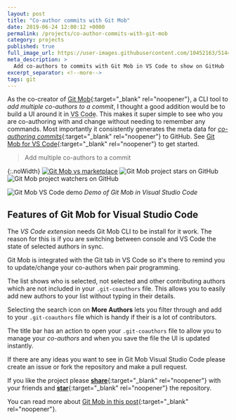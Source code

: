 ```yaml
---
layout: post
title: "Co-author commits with Git Mob"
date: 2019-06-24 12:00:12 +0000
permalink: /projects/co-author-commits-with-git-mob
category: projects
published: true
full_image_url: https://user-images.githubusercontent.com/10452163/51446144-cc3b6f80-1d05-11e9-87fa-96622a25eedc.gif
meta_description: >
  Add co-authors to commits with Git Mob in VS Code to show on GitHub
excerpt_separator: <!--more-->
tags: git
---
```


As the co-creator of [Git Mob](https://github.com/findmypast-oss/git-mob){:target="\_blank" rel="noopener"}, a CLI tool to _add multiple co-authors to a commit_, I thought a good addition would be to build a UI around it in <abbr title="Visual Studio Code">VS Code</abbr>. This makes it super simple to see who you are co-authoring with and change without needing to remember any commands. Most importantly it consistently generates the meta data for [_co-authoring commits_](https://help.github.com/en/articles/creating-a-commit-with-multiple-authors){:target="\_blank" rel="noopener"} to GitHub. See [Git Mob for VS Code](https://marketplace.visualstudio.com/items?itemName=RichardKotze.git-mob){:target="\_blank" rel="noopener"} to get started.

<!--more-->

> Add multiple co-authors to a commit

{:.noWidth}
[![Git Mob vs marketplace](https://vsmarketplacebadge.apphb.com/version-short/RichardKotze.git-mob.svg)](https://marketplace.visualstudio.com/items?itemName=RichardKotze.git-mob)&nbsp;![Git Mob project stars on GitHub](https://img.shields.io/github/stars/rkotze/git-mob-vs-code.svg?style=social&label=Star)&nbsp;![Git Mob project watchers on GitHub](https://img.shields.io/github/watchers/rkotze/git-mob-vs-code.svg?style=social&label=Watch)

![Git Mob VS Code demo](https://user-images.githubusercontent.com/10452163/51446144-cc3b6f80-1d05-11e9-87fa-96622a25eedc.gif)
_Demo of Git Mob in Visual Studio Code_

## Features of Git Mob for Visual Studio Code

The _VS Code extension_ needs Git Mob CLI to be install for it work. The reason for this is if you are switching between console and VS Code the state of selected authors in sync.

Git Mob is integrated with the Git tab in VS Code so it's there to remind you to update/change your co-authors when pair programming.

The list shows who is selected, not selected and other contributing authors which are not included in your `.git-coauthors` file. This allows you to easily add new authors to your list without typing in their details.

Selecting the search icon on **More Authors** lets you filter through and add to your `.git-coauthors` file which is handy if their is a lot of contributors.

The title bar has an action to open your `.git-coauthors` file to allow you to manage your _co-authors_ and when you save the file the UI is updated instantly.

If there are any ideas you want to see in Git Mob Visual Studio Code please create an issue or fork the repository and make a pull request.

If you like the project please [**share**](https://twitter.com/intent/tweet?hashtags=pairProgramming,gitmob&text=Co-author%20commits%20using%20Git%20Mob%20VS%20Code%20extension%20https://marketplace.visualstudio.com/items?itemName=RichardKotze.git-mob){:target="\_blank" rel="noopener"} with your friends and [**star**](https://github.com/rkotze/git-mob-vs-code){:target="\_blank" rel="noopener"} the repository.

You can read more about [Git Mob in this post](https://tech.findmypast.com/co-author-commits-with-git-mob/){:target="\_blank" rel="noopener"}.

